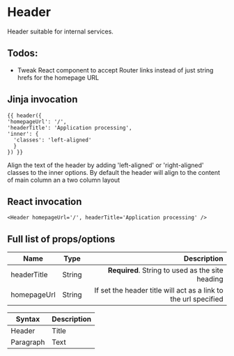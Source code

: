 # Header

Header suitable for internal services.

## Todos:
- Tweak React component to accept Router links instead of just string hrefs for the homepage URL

## Jinja invocation

    {{ header({
    'homepageUrl': '/',  
    'headerTitle': 'Application processing',   
    'inner': {   
      'classes': 'left-aligned'   
      }   
    }) }}   
 

Align the text of the header by adding 'left-aligned' or 'right-aligned' classes to the inner options. By default the header will align to the content of main column an a two column layout

## React invocation


    <Header homepageUrl='/', headerTitle='Application processing' />


## Full list of props/options

| Name   |      Type      |  Description |
|----------|:-------------:|------:|
| headerTitle |  String | **Required**. String to used as the site heading |
| homepageUrl |  String |  If set the header title will act as a link to the url specified |

| Syntax      | Description |
| ----------- | ----------- |
| Header      | Title       |
| Paragraph   | Text        |
